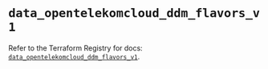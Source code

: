 # `data_opentelekomcloud_ddm_flavors_v1`

Refer to the Terraform Registry for docs: [`data_opentelekomcloud_ddm_flavors_v1`](https://registry.terraform.io/providers/opentelekomcloud/opentelekomcloud/1.36.33/docs/data-sources/ddm_flavors_v1).
